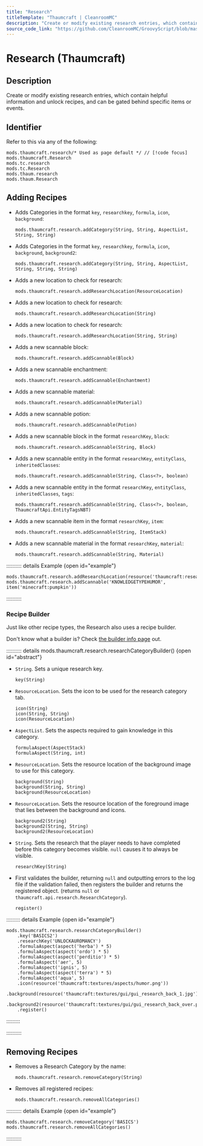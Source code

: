 ```yaml
---
title: "Research"
titleTemplate: "Thaumcraft | CleanroomMC"
description: "Create or modify existing research entries, which contain helpful information and unlock recipes, and can be gated behind specific items or events."
source_code_link: "https://github.com/CleanroomMC/GroovyScript/blob/master/src/main/java/com/cleanroommc/groovyscript/compat/mods/thaumcraft/Research.java"
---
```


# Research (Thaumcraft)

## Description

Create or modify existing research entries, which contain helpful information and unlock recipes, and can be gated behind specific items or events.

## Identifier

Refer to this via any of the following:

```groovy:no-line-numbers {1}
mods.thaumcraft.research/* Used as page default */ // [!code focus]
mods.thaumcraft.Research
mods.tc.research
mods.tc.Research
mods.thaum.research
mods.thaum.Research
```


## Adding Recipes

- Adds Categories in the format `key`, `researchkey`, `formula`, `icon`, `background`:

    ```groovy:no-line-numbers
    mods.thaumcraft.research.addCategory(String, String, AspectList, String, String)
    ```

- Adds Categories in the format `key`, `researchkey`, `formula`, `icon`, `background`, `background2`:

    ```groovy:no-line-numbers
    mods.thaumcraft.research.addCategory(String, String, AspectList, String, String, String)
    ```

- Adds a new location to check for research:

    ```groovy:no-line-numbers
    mods.thaumcraft.research.addResearchLocation(ResourceLocation)
    ```

- Adds a new location to check for research:

    ```groovy:no-line-numbers
    mods.thaumcraft.research.addResearchLocation(String)
    ```

- Adds a new location to check for research:

    ```groovy:no-line-numbers
    mods.thaumcraft.research.addResearchLocation(String, String)
    ```

- Adds a new scannable block:

    ```groovy:no-line-numbers
    mods.thaumcraft.research.addScannable(Block)
    ```

- Adds a new scannable enchantment:

    ```groovy:no-line-numbers
    mods.thaumcraft.research.addScannable(Enchantment)
    ```

- Adds a new scannable material:

    ```groovy:no-line-numbers
    mods.thaumcraft.research.addScannable(Material)
    ```

- Adds a new scannable potion:

    ```groovy:no-line-numbers
    mods.thaumcraft.research.addScannable(Potion)
    ```

- Adds a new scannable block in the format `researchKey`, `block`:

    ```groovy:no-line-numbers
    mods.thaumcraft.research.addScannable(String, Block)
    ```

- Adds a new scannable entity in the format `researchKey`, `entityClass`, `inheritedClasses`:

    ```groovy:no-line-numbers
    mods.thaumcraft.research.addScannable(String, Class<?>, boolean)
    ```

- Adds a new scannable entity in the format `researchKey`, `entityClass`, `inheritedClasses`, `tags`:

    ```groovy:no-line-numbers
    mods.thaumcraft.research.addScannable(String, Class<?>, boolean, ThaumcraftApi.EntityTagsNBT)
    ```

- Adds a new scannable item in the format `researchKey`, `item`:

    ```groovy:no-line-numbers
    mods.thaumcraft.research.addScannable(String, ItemStack)
    ```

- Adds a new scannable material in the format `researchKey`, `material`:

    ```groovy:no-line-numbers
    mods.thaumcraft.research.addScannable(String, Material)
    ```

:::::::::: details Example {open id="example"}
```groovy:no-line-numbers
mods.thaumcraft.research.addResearchLocation(resource('thaumcraft:research/new.json'))
mods.thaumcraft.research.addScannable('KNOWLEDGETYPEHUMOR', item('minecraft:pumpkin'))
```

::::::::::

### Recipe Builder

Just like other recipe types, the Research also uses a recipe builder.

Don't know what a builder is? Check [the builder info page](../../../groovy/builder.md) out.

:::::::::: details mods.thaumcraft.research.researchCategoryBuilder() {open id="abstract"}
- `String`. Sets a unique research key.

    ```groovy:no-line-numbers
    key(String)
    ```

- `ResourceLocation`. Sets the icon to be used for the research category tab.

    ```groovy:no-line-numbers
    icon(String)
    icon(String, String)
    icon(ResourceLocation)
    ```

- `AspectList`. Sets the aspects required to gain knowledge in this category.

    ```groovy:no-line-numbers
    formulaAspect(AspectStack)
    formulaAspect(String, int)
    ```

- `ResourceLocation`. Sets the resource location of the background image to use for this category.

    ```groovy:no-line-numbers
    background(String)
    background(String, String)
    background(ResourceLocation)
    ```

- `ResourceLocation`. Sets the resource location of the foreground image that lies between the background and icons.

    ```groovy:no-line-numbers
    background2(String)
    background2(String, String)
    background2(ResourceLocation)
    ```

- `String`. Sets the research that the player needs to have completed before this category becomes visible. `null` causes it to always be visible.

    ```groovy:no-line-numbers
    researchKey(String)
    ```

- First validates the builder, returning `null` and outputting errors to the log file if the validation failed, then registers the builder and returns the registered object. (returns `null` or `thaumcraft.api.research.ResearchCategory`).

    ```groovy:no-line-numbers
    register()
    ```

::::::::: details Example {open id="example"}
```groovy:no-line-numbers
mods.thaumcraft.research.researchCategoryBuilder()
    .key('BASICS2')
    .researchKey('UNLOCKAUROMANCY')
    .formulaAspect(aspect('herba') * 5)
    .formulaAspect(aspect('ordo') * 5)
    .formulaAspect(aspect('perditio') * 5)
    .formulaAspect('aer', 5)
    .formulaAspect('ignis', 5)
    .formulaAspect(aspect('terra') * 5)
    .formulaAspect('aqua', 5)
    .icon(resource('thaumcraft:textures/aspects/humor.png'))
    .background(resource('thaumcraft:textures/gui/gui_research_back_1.jpg'))
    .background2(resource('thaumcraft:textures/gui/gui_research_back_over.png'))
    .register()
```

:::::::::

::::::::::

## Removing Recipes

- Removes a Research Category by the name:

    ```groovy:no-line-numbers
    mods.thaumcraft.research.removeCategory(String)
    ```

- Removes all registered recipes:

    ```groovy:no-line-numbers
    mods.thaumcraft.research.removeAllCategories()
    ```

:::::::::: details Example {open id="example"}
```groovy:no-line-numbers
mods.thaumcraft.research.removeCategory('BASICS')
mods.thaumcraft.research.removeAllCategories()
```

::::::::::
